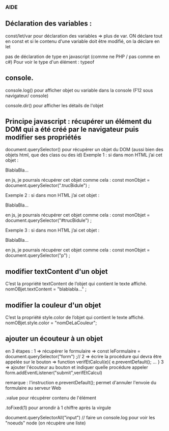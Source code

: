 
### AIDE
## Déclaration des variables : 
 const/let/var pour déclaration des variables => plus de var. ON déclare tout en const et si le contenu d'une variable doit être modifié, on la déclare en let

pas de déclaration de type en javascript (comme ne PHP / pas comme en c#)
 Pour voir le type d'un élément : typeof

## console.
console.log() pour afficher objet ou variable dans la console (F12 sous navigateur/ console)

console.dir() pour afficher les détails de l'objet 

## Principe javascript : récupérer un élément du DOM qui a été créé par le navigateur puis modifier ses propriétés

document.querySelector() pour récupérer un objet du DOM (aussi bien des objets html, que des class ou des id)
Exemple 1 :
si dans mon HTML j’ai cet objet :
 <p class="trucBidule">BlablaBla...</p>

en js, je pourrais récupérer cet objet comme cela : 
const monObjet = document.querySelector(".trucBidule") ;

Exemple 2 :
si dans mon HTML j’ai cet objet :
 <p id="trucBidule">BlablaBla...</p>

en js, je pourrais récupérer cet objet comme cela : 
const monObjet = document.querySelector("#trucBidule") ;

Exemple 3 :
si dans mon HTML j’ai cet objet :
 <p id="trucBidule">BlablaBla...</p>

en js, je pourrais récupérer cet objet comme cela : 
const monObjet = document.querySelector("p") ;

## modifier textContent d'un objet
C’est la propriété textContent de l’objet qui contient le texte affiché.
nomOBjet.textContent = "blablabla..." ; 

## modifier la couleur d'un objet
C’est la propriété style.color de l’objet qui contient le texte affiché.
nomOBjet.style.color = "nomDeLaCouleur"; 

## ajouter un écouteur à un objet
en 3 étapes :
1 => récupérer le formulaire => const leFormulaire = document.querySelector("form") ;//
2 => écrire la procédure qui devra être appelée sur le bouton => 
function verifEtCalcul(e){
    e.preventDefault();
    ...
}
3 => ajouter l'écouteur au bouton et indiquer quelle procédure appeler
form.addEventListener("submit",verifEtCalcul) 

remarque : l'instruction e.preventDefault(); permet d'annuler l'envoie du formulaire au serveur Web 

.value pour récupérer contenu de l'élément

.toFixed(1) pour arrondir à 1 chiffre après la virgule



document.querySelectorAll("input") // faire un console.log pour voir les "noeuds" node (on récupère une liste)





